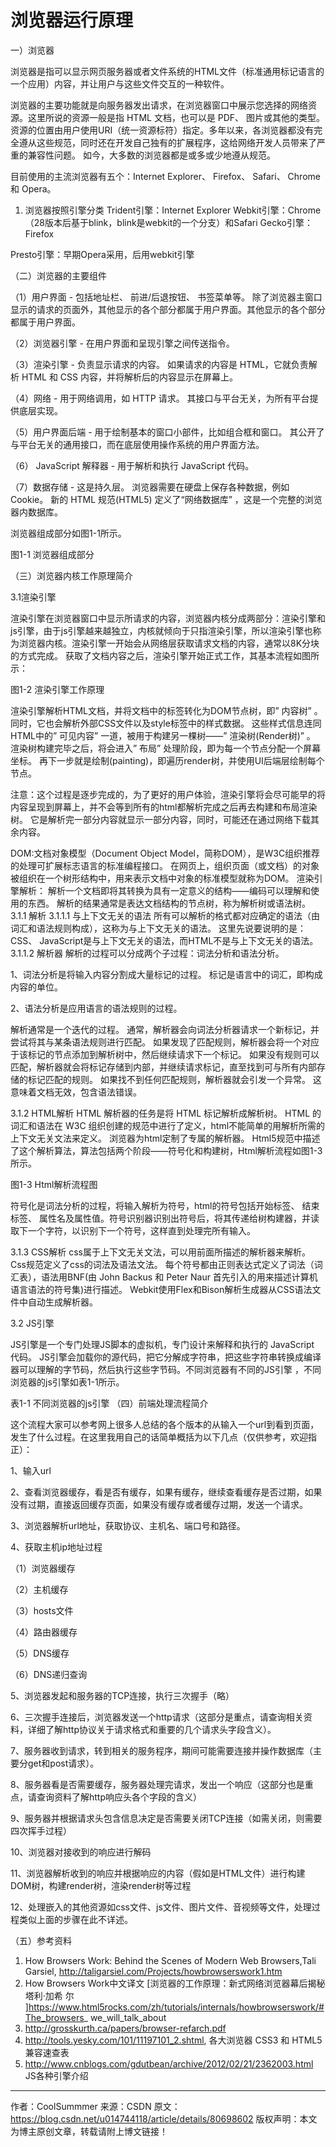# 浏览器运行原理

一）浏览器

浏览器是指可以显示网页服务器或者文件系统的HTML文件（标准通用标记语言的一个应用）内容，并让用户与这些文件交互的一种软件。

浏览器的主要功能就是向服务器发出请求，在浏览器窗口中展示您选择的网络资源。这里所说的资源一般是指 HTML 文档，也可以是 PDF、 图片或其他的类型。 资源的位置由用户使用URI（统一资源标符）指定。多年以来，各浏览器都没有完全遵从这些规范，同时还在开发自己独有的扩展程序，这给网络开发人员带来了严重的兼容性问题。 如今，大多数的浏览器都是或多或少地遵从规范。

目前使用的主流浏览器有五个：Internet Explorer、 Firefox、 Safari、 Chrome 和 Opera。

1. 浏览器按照引擎分类
  Trident引擎：Internet Explorer
  Webkit引擎：Chrome（28版本后基于blink，blink是webkit的一个分支）和Safari
  Gecko引擎：Firefox

Presto引擎：早期Opera采用，后用webkit引擎

（二）浏览器的主要组件

（1）用户界面 - 包括地址栏、 前进/后退按钮、 书签菜单等。 除了浏览器主窗口显示的请求的页面外，其他显示的各个部分都属于用户界面。其他显示的各个部分都属于用户界面。

（2）浏览器引擎 - 在用户界面和呈现引擎之间传送指令。

（3）渲染引擎 - 负责显示请求的内容。 如果请求的内容是 HTML，它就负责解析 HTML 和 CSS 内容，并将解析后的内容显示在屏幕上。

（4）网络 - 用于网络调用，如 HTTP 请求。 其接口与平台无关，为所有平台提供底层实现。

（5）用户界面后端 - 用于绘制基本的窗口小部件，比如组合框和窗口。 其公开了与平台无关的通用接口，而在底层使用操作系统的用户界面方法。

（6） JavaScript 解释器 - 用于解析和执行 JavaScript 代码。

（7）数据存储 - 这是持久层。 浏览器需要在硬盘上保存各种数据，例如 Cookie。 新的 HTML 规范(HTML5) 定义了“网络数据库” ，这是一个完整的浏览器内数据库。

浏览器组成部分如图1-1所示。


图1-1 浏览器组成部分

（三）浏览器内核工作原理简介

3.1渲染引擎

渲染引擎在浏览器窗口中显示所请求的内容，浏览器内核分成两部分：渲染引擎和js引擎，由于js引擎越来越独立，内核就倾向于只指渲染引擎，所以渲染引擎也称为浏览器内核。渲染引擎一开始会从网络层获取请求文档的内容，通常以8K分块的方式完成。 获取了文档内容之后，渲染引擎开始正式工作，其基本流程如图所示：


图1-2 渲染引擎工作原理

渲染引擎解析HTML文档，并将文档中的标签转化为DOM节点树，即” 内容树” 。 同时，它也会解析外部CSS文件以及style标签中的样式数据。 这些样式信息连同HTML中的” 可见内容” 一道，被用于构建另一棵树——” 渲染树(Render树)” 。 渲染树构建完毕之后，将会进入” 布局” 处理阶段，即为每一个节点分配一个屏幕坐标。 再下一步就是绘制(painting)，即遍历render树，并使用UI后端层绘制每个节点。

注意：这个过程是逐步完成的，为了更好的用户体验，渲染引擎将会尽可能早的将内容呈现到屏幕上，并不会等到所有的html都解析完成之后再去构建和布局渲染树。 它是解析完一部分内容就显示一部分内容，同时，可能还在通过网络下载其余内容。

DOM:文档对象模型（Document Object Model，简称DOM），是W3C组织推荐的处理可扩展标志语言的标准编程接口。 在网页上，组织页面（或文档）的对象被组织在一个树形结构中，用来表示文档中对象的标准模型就称为DOM。 
渲染引擎解析：
解析一个文档即将其转换为具有一定意义的结构——编码可以理解和使用的东西。 解析的结果通常是表达文档结构的节点树，称为解析树或语法树。
3.1.1 解析
3.1.1.1 与上下文无关的语法
所有可以解析的格式都对应确定的语法（由词汇和语法规则构成），这称为与上下文无关的语法。 这里先说要说明的是：CSS、 JavaScript是与上下文无关的语法，而HTML不是与上下文无关的语法。
3.1.1.2 解析器
解析的过程可以分成两个子过程：词法分析和语法分析。

1、词法分析是将输入内容分割成大量标记的过程。 标记是语言中的词汇，即构成内容的单位。

2、语法分析是应用语言的语法规则的过程。

解析通常是一个迭代的过程。 通常，解析器会向词法分析器请求一个新标记，并尝试将其与某条语法规则进行匹配。 如果发现了匹配规则，解析器会将一个对应于该标记的节点添加到解析树中，然后继续请求下一个标记。 如果没有规则可以匹配，解析器就会将标记存储到内部，并继续请求标记，直至找到可与所有内部存储的标记匹配的规则。 如果找不到任何匹配规则，解析器就会引发一个异常。 这意味着文档无效，包含语法错误。

3.1.2 HTML解析
HTML 解析器的任务是将 HTML 标记解析成解析树。 HTML 的词汇和语法在 W3C 组织创建的规范中进行了定义，html不能简单的用解析所需的上下文无关文法来定义。
浏览器为html定制了专属的解析器。 Html5规范中描述了这个解析算法，算法包括两个阶段——符号化和构建树，Html解析流程如图1-3所示。



图1-3 Html解析流程图

符号化是词法分析的过程，将输入解析为符号，html的符号包括开始标签、 结束标签、 属性名及属性值。符号识别器识别出符号后，将其传递给树构建器，并读取下一个字符，以识别下一个符号，这样直到处理完所有输入。

3.1.3 CSS解析
css属于上下文无关文法，可以用前面所描述的解析器来解析。 Css规范定义了css的词法及语法文法。 每个符号都由正则表达式定义了词法（词汇表），语法用BNF(由 John Backus 和 Peter Naur 首先引入的用来描述计算机语言语法的符号集)进行描述。
Webkit使用Flex和Bison解析生成器从CSS语法文件中自动生成解析器。

3.2 JS引擎

JS引擎是一个专门处理JS脚本的虚拟机，专门设计来解释和执行的 JavaScript 代码。 JS引擎会加载你的源代码，把它分解成字符串，把这些字符串转换成编译器可以理解的字节码，然后执行这些字节码。不同浏览器有不同的JS引擎 ，不同浏览器的js引擎如表1-1所示。

表1-1 不同浏览器的js引擎
（四）前端处理流程简介

这个流程大家可以参考网上很多人总结的各个版本的从输入一个url到看到页面，发生了什么过程。在这里我用自己的话简单概括为以下几点（仅供参考，欢迎指正）：

1、输入url

2、查看浏览器缓存，看是否有缓存，如果有缓存，继续查看缓存是否过期，如果没有过期，直接返回缓存页面，如果没有缓存或者缓存过期，发送一个请求。

3、浏览器解析url地址，获取协议、主机名、端口号和路径。

4、获取主机ip地址过程

（1）浏览器缓存

（2）主机缓存

（3）hosts文件

（4）路由器缓存

（5）DNS缓存

（6）DNS递归查询

5、浏览器发起和服务器的TCP连接，执行三次握手（略）

6、三次握手连接后，浏览器发送一个http请求（这部分是重点，请查询相关资料，详细了解http协议关于请求格式和重要的几个请求头字段含义）。

7、服务器收到请求，转到相关的服务程序，期间可能需要连接并操作数据库（主要分get和post请求）。

8、服务器看是否需要缓存，服务器处理完请求，发出一个响应（这部分也是重点，请查询资料了解http响应头各个字段的含义）

9、服务器并根据请求头包含信息决定是否需要关闭TCP连接（如需关闭，则需要四次挥手过程）

10、浏览器对接收到的响应进行解码

11、浏览器解析收到的响应并根据响应的内容（假如是HTML文件）进行构建DOM树，构建render树，渲染render树等过程

12、处理嵌入的其他资源如css文件、js文件、图片文件、音视频等文件，处理过程类似上面的步骤在此不详述。

（五）参考资料

1. How Browsers Work: Behind the Scenes of Modern Web Browsers,Tali Garsiel,
  http://taligarsiel.com/Projects/howbrowserswork1.htm
2. How Browsers Work中文译文 [浏览器的工作原理：新式网络浏览器幕后揭秘 塔利·加希
  尔 ]https://www.html5rocks.com/zh/tutorials/internals/howbrowserswork/#The_browsers_
  we_will_talk_about
3. http://grosskurth.ca/papers/browser-refarch.pdf
4. http://tools.yesky.com/101/11197101_2.shtml, 各大浏览器 CSS3 和 HTML5 兼容速查表
5. http://www.cnblogs.com/gdutbean/archive/2012/02/21/2362003.html JS各种引擎介绍 

---------------------
作者：CoolSummmer 
来源：CSDN 
原文：https://blog.csdn.net/u014744118/article/details/80698602 
版权声明：本文为博主原创文章，转载请附上博文链接！